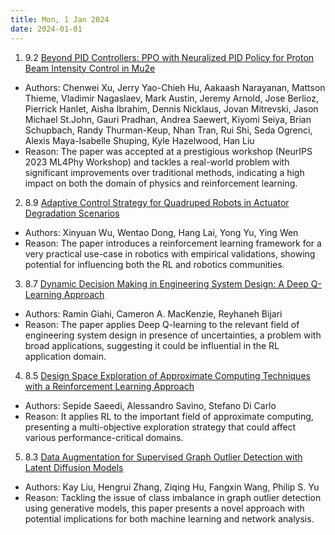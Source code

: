 ```yaml
---
title: Mon, 1 Jan 2024
date: 2024-01-01
---
```

1. 9.2 [Beyond PID Controllers: PPO with Neuralized PID Policy for Proton Beam Intensity Control in Mu2e](https://arxiv.org/abs/2312.17372)
* Authors: Chenwei Xu, Jerry Yao-Chieh Hu, Aakaash Narayanan, Mattson Thieme, Vladimir Nagaslaev, Mark Austin, Jeremy Arnold, Jose Berlioz, Pierrick Hanlet, Aisha Ibrahim, Dennis Nicklaus, Jovan Mitrevski, Jason Michael St.John, Gauri Pradhan, Andrea Saewert, Kiyomi Seiya, Brian Schupbach, Randy Thurman-Keup, Nhan Tran, Rui Shi, Seda Ogrenci, Alexis Maya-Isabelle Shuping, Kyle Hazelwood, Han Liu
* Reason: The paper was accepted at a prestigious workshop (NeurIPS 2023 ML4Phy Workshop) and tackles a real-world problem with significant improvements over traditional methods, indicating a high impact on both the domain of physics and reinforcement learning.

2. 8.9 [Adaptive Control Strategy for Quadruped Robots in Actuator Degradation Scenarios](https://arxiv.org/abs/2312.17606)
* Authors: Xinyuan Wu, Wentao Dong, Hang Lai, Yong Yu, Ying Wen
* Reason: The paper introduces a reinforcement learning framework for a very practical use-case in robotics with empirical validations, showing potential for influencing both the RL and robotics communities.

3. 8.7 [Dynamic Decision Making in Engineering System Design: A Deep Q-Learning Approach](https://arxiv.org/abs/2312.17284)
* Authors: Ramin Giahi, Cameron A. MacKenzie, Reyhaneh Bijari
* Reason: The paper applies Deep Q-learning to the relevant field of engineering system design in presence of uncertainties, a problem with broad applications, suggesting it could be influential in the RL application domain.

4. 8.5 [Design Space Exploration of Approximate Computing Techniques with a Reinforcement Learning Approach](https://arxiv.org/abs/2312.17525)
* Authors: Sepide Saeedi, Alessandro Savino, Stefano Di Carlo
* Reason: It applies RL to the important field of approximate computing, presenting a multi-objective exploration strategy that could affect various performance-critical domains.

5. 8.3 [Data Augmentation for Supervised Graph Outlier Detection with Latent Diffusion Models](https://arxiv.org/abs/2312.17679)
* Authors: Kay Liu, Hengrui Zhang, Ziqing Hu, Fangxin Wang, Philip S. Yu
* Reason: Tackling the issue of class imbalance in graph outlier detection using generative models, this paper presents a novel approach with potential implications for both machine learning and network analysis.

